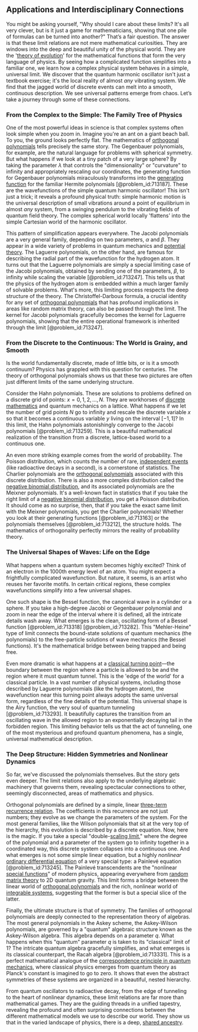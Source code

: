 ## Applications and Interdisciplinary Connections

You might be asking yourself, "Why should I care about these limits? It's all very clever, but is it just a game for mathematicians, showing that one pile of formulas can be turned into another?" That’s a fair question. The answer is that these limit relations are not mere mathematical curiosities. They are windows into the deep and beautiful unity of the physical world. They are the '[theory of evolution](@article_id:177266)' for the mathematical functions that form the very language of physics. By seeing how a complicated function simplifies into a familiar one, we learn how a complex physical system behaves in a simple, universal limit. We discover that the quantum harmonic oscillator isn't just a textbook exercise; it's the local reality of almost *any* vibrating system. We find that the jagged world of discrete events can melt into a smooth, continuous description. We see universal patterns emerge from chaos. Let’s take a journey through some of these connections.

### From the Complex to the Simple: The Family Tree of Physics

One of the most powerful ideas in science is that complex systems often look simple when you zoom in. Imagine you're an ant on a giant beach ball. To you, the ground looks perfectly flat. The mathematics of [orthogonal polynomials](@article_id:146424) tells precisely the same story. The Gegenbauer polynomials, for example, are the natural language for problems with spherical symmetry. But what happens if we look at a tiny patch of a very large sphere? By taking the parameter $\lambda$ that controls the "dimensionality" or "curvature" to infinity and appropriately rescaling our coordinates, the generating function for Gegenbauer polynomials miraculously transforms into the [generating function](@article_id:152210) for the familiar Hermite polynomials [@problem_id:713187]. These are the wavefunctions of the simple quantum harmonic oscillator! This isn't just a trick; it reveals a profound physical truth: simple harmonic motion is the universal description of small vibrations around a point of equilibrium in almost *any* system, from a swinging pendulum to the vibrating fields of quantum field theory. The complex spherical world locally 'flattens' into the simple Cartesian world of the harmonic oscillator.

This pattern of simplification appears everywhere. The Jacobi polynomials are a very general family, depending on two parameters, $\alpha$ and $\beta$. They appear in a wide variety of problems in quantum mechanics and [potential theory](@article_id:140930). The Laguerre polynomials, on the other hand, are famous for describing the radial part of the wavefunction for the hydrogen atom. It turns out that the Laguerre polynomials are simply a special limiting case of the Jacobi polynomials, obtained by sending one of the parameters, $\beta$, to infinity while scaling the variable [@problem_id:713247]. This tells us that the physics of the hydrogen atom is embedded within a much larger family of solvable problems. What's more, this limiting process respects the deep structure of the theory. The Christoffel-Darboux formula, a crucial identity for any set of [orthogonal polynomials](@article_id:146424) that has profound implications in areas like random matrix theory, can also be passed through the limit. The kernel for Jacobi polynomials gracefully becomes the kernel for Laguerre polynomials, showing that the entire operational framework is inherited through the limit [@problem_id:713247].

### From the Discrete to the Continuous: The World is Grainy, and Smooth

Is the world fundamentally discrete, made of little bits, or is it a smooth continuum? Physics has grappled with this question for centuries. The theory of orthogonal polynomials shows us that these two pictures are often just different limits of the same underlying structure.

Consider the Hahn polynomials. These are solutions to problems defined on a discrete grid of points: $x = 0, 1, 2, \dots, N$. They are workhorses of [discrete mathematics](@article_id:149469) and quantum mechanics on a lattice. What happens if we let the number of grid points $N$ go to infinity and rescale the discrete variable $x$ so that it becomes a continuous variable $y$ living on the interval $[-1, 1]$? In this limit, the Hahn polynomials astonishingly converge to the Jacobi polynomials [@problem_id:713259]. This is a beautiful mathematical realization of the transition from a discrete, lattice-based world to a continuous one.

An even more striking example comes from the world of probability. The Poisson distribution, which counts the number of rare, [independent events](@article_id:275328) (like radioactive decays in a second), is a cornerstone of statistics. The Charlier polynomials are the [orthogonal polynomials](@article_id:146424) associated with this discrete distribution. There is also a more complex distribution called the [negative binomial distribution](@article_id:261657), and its associated polynomials are the Meixner polynomials. It's a well-known fact in statistics that if you take the right limit of a [negative binomial distribution](@article_id:261657), you get a Poisson distribution. It should come as no surprise, then, that if you take the exact same limit with the Meixner polynomials, you get the Charlier polynomials! Whether you look at their generating functions [@problem_id:713163] or the polynomials themselves [@problem_id:713212], the structure holds. The mathematics of orthogonality perfectly mirrors the reality of probability theory.

### The Universal Shapes of Waves: Life on the Edge

What happens when a quantum system becomes highly excited? Think of an electron in the 1000th energy level of an atom. You might expect a frightfully complicated wavefunction. But nature, it seems, is an artist who reuses her favorite motifs. In certain critical regions, these complex wavefunctions simplify into a few universal shapes.

One such shape is the Bessel function, the canonical wave in a cylinder or a sphere. If you take a high-degree Jacobi or Gegenbauer polynomial and zoom in near the edge of the interval where it is defined, all the intricate details wash away. What emerges is the clean, oscillating form of a Bessel function [@problem_id:713318] [@problem_id:713282]. This "Mehler-Heine" type of limit connects the bound-state solutions of quantum mechanics (the polynomials) to the free-particle solutions of wave mechanics (the Bessel functions). It's the mathematical bridge between being trapped and being free.

Even more dramatic is what happens at a [classical turning point](@article_id:152202)—the boundary between the region where a particle is allowed to be and the region where it must quantum tunnel. This is the 'edge of the world' for a classical particle. In a vast number of physical systems, including those described by Laguerre polynomials (like the hydrogen atom), the wavefunction near this turning point always adopts the same universal form, regardless of the fine details of the potential. This universal shape is the Airy function, the very soul of quantum tunneling [@problem_id:713293]. It beautifully captures the transition from an oscillating wave in the allowed region to an exponentially decaying tail in the forbidden region. This limiting behavior tells us that the act of tunneling, one of the most mysterious and profound quantum phenomena, has a single, universal mathematical description.

### The Deep Structure: Hidden Symmetries and Nonlinear Dynamics

So far, we've discussed the polynomials themselves. But the story gets even deeper. The limit relations also apply to the underlying algebraic machinery that governs them, revealing spectacular connections to other, seemingly disconnected, areas of mathematics and physics.

Orthogonal polynomials are defined by a simple, linear [three-term recurrence relation](@article_id:176351). The coefficients in this recurrence are not just numbers; they evolve as we change the parameters of the system. For the most general families, like the Wilson polynomials that sit at the very top of the hierarchy, this evolution is described by a discrete equation. Now, here is the magic. If you take a special "double-[scaling limit](@article_id:270068)," where the degree of the polynomial and a parameter of the system go to infinity together in a coordinated way, this discrete system collapses into a continuous one. And what emerges is not some simple linear equation, but a highly *nonlinear* [ordinary differential equation](@article_id:168127) of a very special type: a Painlevé equation [@problem_id:713245]. The Painlevé transcendents are the "nonlinear [special functions](@article_id:142740)" of modern physics, appearing everywhere from [random matrix theory](@article_id:141759) to 2D quantum gravity. This limit forms a bridge between the linear world of [orthogonal polynomials](@article_id:146424) and the rich, nonlinear world of [integrable systems](@article_id:143719), suggesting that the former is but a special slice of the latter.

Finally, the ultimate structure is that of symmetry. The families of orthogonal polynomials are deeply connected to the representation theory of algebras. The most general polynomials in the Askey scheme, the Askey-Wilson polynomials, are governed by a "quantum" algebraic structure known as the Askey-Wilson algebra. This algebra depends on a parameter $q$. What happens when this "quantum" parameter $q$ is taken to its "classical" limit of $1$? The intricate quantum algebra gracefully simplifies, and what emerges is its classical counterpart, the Racah algebra [@problem_id:713331]. This is a perfect mathematical analogue of the [correspondence principle in quantum mechanics](@article_id:273443), where classical physics emerges from quantum theory as Planck's constant is imagined to go to zero. It shows that even the abstract symmetries of these systems are organized in a beautiful, nested hierarchy.

From quantum oscillators to radioactive decay, from the edge of tunneling to the heart of nonlinear dynamics, these limit relations are far more than mathematical games. They are the guiding threads in a unified tapestry, revealing the profound and often surprising connections between the different mathematical models we use to describe our world. They show us that in the varied landscape of physics, there is a deep, [shared ancestry](@article_id:175425).